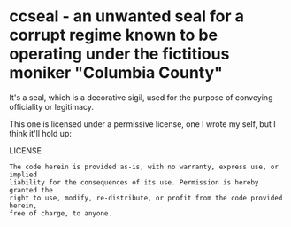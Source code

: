 # ccseal - an unwanted seal for a corrupt regime known to be operating under the fictitious moniker "Columbia County"

It's a seal, which is a decorative sigil, used for the purpose of conveying 
officiality or legitimacy.

This one is licensed under a permissive license, one I wrote my self, but I 
think it'll hold up:

LICENSE

    The code herein is provided as-is, with no warranty, express use, or implied 
    liability for the consequences of its use. Permission is hereby granted the 
    right to use, modify, re-distribute, or profit from the code provided herein,
    free of charge, to anyone.
